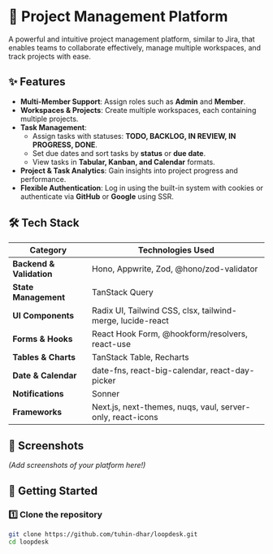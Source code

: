 # 🚀 Project Management Platform

A powerful and intuitive project management platform, similar to Jira, that enables teams to collaborate effectively, manage multiple workspaces, and track projects with ease.

## ✨ Features

- **Multi-Member Support**: Assign roles such as **Admin** and **Member**.
- **Workspaces & Projects**: Create multiple workspaces, each containing multiple projects.
- **Task Management**:  
  - Assign tasks with statuses: **TODO, BACKLOG, IN REVIEW, IN PROGRESS, DONE**.  
  - Set due dates and sort tasks by **status** or **due date**.  
  - View tasks in **Tabular, Kanban, and Calendar** formats.
- **Project & Task Analytics**: Gain insights into project progress and performance.
- **Flexible Authentication**: Log in using the built-in system with cookies or authenticate via **GitHub** or **Google** using SSR.

## 🛠️ Tech Stack

| Category               | Technologies Used |
|------------------------|------------------|
| **Backend & Validation** | Hono, Appwrite, Zod, @hono/zod-validator |
| **State Management**    | TanStack Query |
| **UI Components**       | Radix UI, Tailwind CSS, clsx, tailwind-merge, lucide-react |
| **Forms & Hooks**       | React Hook Form, @hookform/resolvers, react-use |
| **Tables & Charts**     | TanStack Table, Recharts |
| **Date & Calendar**     | date-fns, react-big-calendar, react-day-picker |
| **Notifications**       | Sonner |
| **Frameworks**         | Next.js, next-themes, nuqs, vaul, server-only, react-icons |

## 📸 Screenshots

*(Add screenshots of your platform here!)*

## 🚀 Getting Started

### 1️⃣ Clone the repository
```sh
git clone https://github.com/tuhin-dhar/loopdesk.git
cd loopdesk
